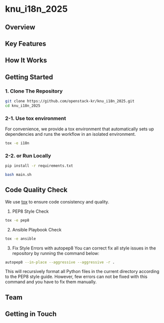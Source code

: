 # knu_i18n_2025

## Overview

## Key Features

## How It Works

## Getting Started
### 1. Clone The Repository
```bash
git clone https://github.com/openstack-kr/knu_i18n_2025.git
cd knu_i18n_2025
```
### 2-1. Use tox environment
For convenience, we provide a tox environment that automatically sets up dependencies and runs the workflow in an isolated environment.
```bash
tox -e i18n
```

### 2-2. or Run Locally
```bash
pip install -r requirements.txt
```

```bash
bash main.sh
```

## Code Quality Check
We use [tox](https://tox.wiki) to ensure code consistency and quality.
1. PEP8 Style Check 
```bash
tox -e pep8
```

2. Ansible Playbook Check
```bash
tox -e ansible
```

3. Fix Style Errors with autopep8
You can correct fix all style issues in the repository by running the command below:
```bash
autopep8 --in-place --aggressive --aggressive -r .
```
This will recursively format all Python files in the current directory according to the PEP8 style guide.
However, few errors can not be fixed with this command and you have to fix them manually.

## Team

## Getting in Touch
